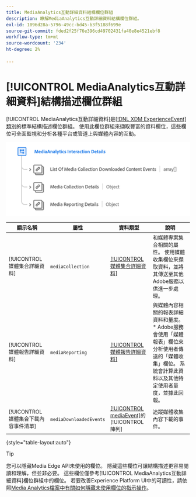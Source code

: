 ```yaml
---
title: MediaAnalytics互動詳細資料結構欄位群組
description: 瞭解MediaAnalytics互動詳細資料結構欄位群組。
exl-id: 1096d28a-5796-49cc-bd45-b3f5188f699e
source-git-commit: fded2f25f76e396cd49702431fa40e8e4521ebf8
workflow-type: tm+mt
source-wordcount: '234'
ht-degree: 2%

---
```


# [!UICONTROL MediaAnalytics互動詳細資料]結構描述欄位群組

[!UICONTROL MediaAnalytics互動詳細資料]是[[!DNL XDM ExperienceEvent] 類別](../../classes/experienceevent.md)的標準結構描述欄位群組。 使用此欄位群組來擷取豐富的資料欄位，這些欄位可全面監視和分析各種平台或管道上與媒體內容的互動。

![ [!UICONTROL MediaAnalytics互動詳細資料]結構描述欄位群組的結構描述圖表。](../../images/field-groups/mediaanalytics-interaction.png)

| 顯示名稱 | 屬性 | 資料類型 | 說明 |
|---| --- | --- | --- |
| [!UICONTROL 媒體集合詳細資料] | `mediaCollection` | [[!UICONTROL 媒體集合詳細資料]](../../data-types/media-collection-details.md) | 和媒體專案集合相關的屬性。 使用媒體收集欄位來擷取資料，並將其傳送至其他Adobe服務以供進一步處理。 |
| [!UICONTROL 媒體報告詳細資料] | `mediaReporting` | [[!UICONTROL 媒體報告詳細資料]](../../data-types/media-reporting-details.md) | 與媒體內容相關的報表詳細資料和量度。 * Adobe服務會使用「媒體報表」欄位來分析使用者傳送的「媒體收集」欄位。 系統會計算此資料以及其他特定使用者量度，並據此回報。 |
| [!UICONTROL 媒體集合下載內容事件清單] | `mediaDownloadedEvents` | [[!UICONTROL mediaEvent]](../../data-types/media-event-information.md)的[!UICONTROL 陣列] | 追蹤媒體收集內容下載的事件。 |

{style="table-layout:auto"}

>[!TIP]
>
>您可以隱藏Media Edge API未使用的欄位。 隱藏這些欄位可讓結構描述更容易閱讀和理解，但並非必要。 這些欄位僅參考[!UICONTROL MediaAnalytics互動詳細資料]欄位群組中的欄位。 若要改善Experience Platform UI中的可讀性，請依照[Media Analytics檔案中有關如何隱藏未使用欄位的指示操作](https://experienceleague.adobe.com/docs/media-analytics/using/implementation/edge-recommended/media-edge-sdk/implementation-edge.html?lang=zh-Hant#set-up-the-schema-in-adobe-experience-platform)。

<!-- 
>[!NOTE]
>
>Schemas contain fields that are not used in every context or situation. They provide a potential blueprint to map an object. Schemas displayed for the Media Edge API Collection or Reporting data types only portray the relevant fields. You can manually select and deselect the fields that you want to use if you intend to use a schema for the Media Edge API interaction. You can find instructions on [hiding unnecessary fields](https://experienceleague.adobe.com/docs/media-analytics/using/implementation/edge-recommended/media-edge-sdk/implementation-edge.html?lang=zh-Hant#set-up-the-schema-in-adobe-experience-platform) in the guide to install Media Analytics with Experience Platform Edge.
 -->
